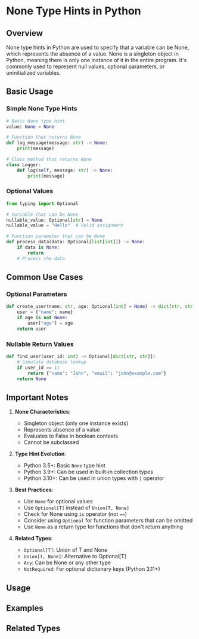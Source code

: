 # None Type Hints in Python

## Overview
None type hints in Python are used to specify that a variable can be None, which represents the absence of a value. None is a singleton object in Python, meaning there is only one instance of it in the entire program. It's commonly used to represent null values, optional parameters, or uninitialized variables.

## Basic Usage

### Simple None Type Hints
```python
# Basic None type hint
value: None = None

# Function that returns None
def log_message(message: str) -> None:
    print(message)

# Class method that returns None
class Logger:
    def log(self, message: str) -> None:
        print(message)
```

### Optional Values
```python
from typing import Optional

# Variable that can be None
nullable_value: Optional[str] = None
nullable_value = "Hello"  # Valid assignment

# Function parameter that can be None
def process_data(data: Optional[list[int]]) -> None:
    if data is None:
        return
    # Process the data
```

## Common Use Cases

### Optional Parameters
```python
def create_user(name: str, age: Optional[int] = None) -> dict[str, str | int | None]:
    user = {"name": name}
    if age is not None:
        user["age"] = age
    return user
```

### Nullable Return Values
```python
def find_user(user_id: int) -> Optional[dict[str, str]]:
    # Simulate database lookup
    if user_id == 1:
        return {"name": "John", "email": "john@example.com"}
    return None
```

## Important Notes

1. **None Characteristics**:
   - Singleton object (only one instance exists)
   - Represents absence of a value
   - Evaluates to False in boolean contexts
   - Cannot be subclassed

2. **Type Hint Evolution**:
   - Python 3.5+: Basic `None` type hint
   - Python 3.9+: Can be used in built-in collection types
   - Python 3.10+: Can be used in union types with `|` operator

3. **Best Practices**:
   - Use `None` for optional values
   - Use `Optional[T]` instead of `Union[T, None]`
   - Check for None using `is` operator (not `==`)
   - Consider using `Optional` for function parameters that can be omitted
   - Use `None` as a return type for functions that don't return anything

4. **Related Types**:
   - `Optional[T]`: Union of T and None
   - `Union[T, None]`: Alternative to Optional[T]
   - `Any`: Can be None or any other type
   - `NotRequired`: For optional dictionary keys (Python 3.11+)

## Usage

## Examples

## Related Types

